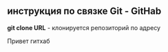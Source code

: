 ## инструкция  по связке Git - GitHab

**git clone URL** - клонируется репозиторий по адресу

Привет гитхаб